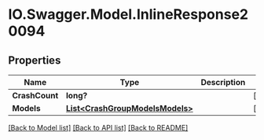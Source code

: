 # IO.Swagger.Model.InlineResponse20094
## Properties

Name | Type | Description | Notes
------------ | ------------- | ------------- | -------------
**CrashCount** | **long?** |  | [optional] 
**Models** | [**List&lt;CrashGroupModelsModels&gt;**](CrashGroupModelsModels.md) |  | [optional] 

[[Back to Model list]](../README.md#documentation-for-models) [[Back to API list]](../README.md#documentation-for-api-endpoints) [[Back to README]](../README.md)

